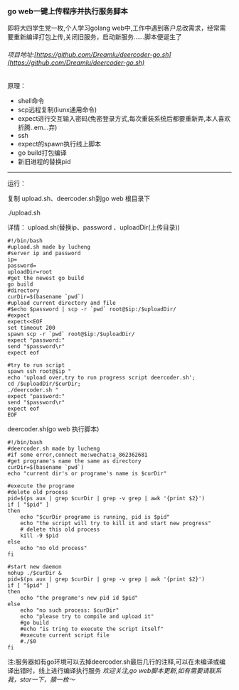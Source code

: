 ### go web一键上传程序并执行服务脚本

即将大四学生党一枚,个人学习golang web中,工作中遇到客户总改需求，经常需要重新编译打包上传,关闭旧服务，启动新服务......脚本便诞生了

###### 项目地址:[https://github.com/Dreamlu/deercoder-go.sh](https://github.com/Dreamlu/deercoder-go.sh)

原理：

 - shell命令
 - scp远程复制(liunx通用命令)
 - expect进行交互输入密码(免密登录方式,每次重装系统后都要重新弄,本人喜欢折腾..em...弃)
 - ssh
 - expect的spawn执行线上脚本
 - go build打包编译
 - 新旧进程的替换pid
 

----------
运行：

复制 upload.sh、deercoder.sh到go web 根目录下

./upload.sh

详情：
upload.sh(替换ip、password 、uploadDir(上传目录))

```
#!/bin/bash
#upload.sh made by lucheng
#server ip and password
ip=
password=
uploadDir=root
#get the newest go build
go build
#directory
curDir=$(basename `pwd`)
#upload current directory and file
#$echo $password | scp -r `pwd` root@$ip:/$uploadDir/
#expect
expect<<EOF
set timeout 200
spawn scp -r `pwd` root@$ip:/$uploadDir/
expect "password:" 
send "$password\r"
expect eof

#try to run script
spawn ssh root@$ip "
echo 'upload over,try to run progress script deercoder.sh';
cd /$uploadDir/$curDir;
./deercoder.sh "
expect "password:" 
send "$password\r"
expect eof
EOF
```
deercoder.sh(go web 执行脚本)

```
#!/bin/bash
#deercoder.sh made by lucheng
#if some error,connect me:wechat:a_862362681
#get programe's name the same as directory
curDir=$(basename `pwd`)
echo "current dir's or programe's name is $curDir"

#execute the programe
#delete old process
pid=$(ps aux | grep $curDir | grep -v grep | awk '{print $2}')
if [ "$pid" ]
then
    echo "$curDir programe is running, pid is $pid"
    echo "the script will try to kill it and start new progress"
    # delete this old process
    kill -9 $pid
else
    echo "no old process"
fi

#start new daemon	
nohup ./$curDir &
pid=$(ps aux | grep $curDir | grep -v grep | awk '{print $2}')
if [ "$pid" ]
then
    echo "the programe's new pid id $pid"
else
    echo "no such process: $curDir"
    echo "please try to compile and upload it"
    #go build
    #echo "is tring to execute the script itself"
    #execute current script file
    #./$0
fi
```
注:服务器如有go环境可以去掉deercoder.sh最后几行的注释,可以在未编译或编译出错时，线上进行编译执行服务
*欢迎关注,go web脚本更新,如有需要请联系我，star一下，猿一枚～*